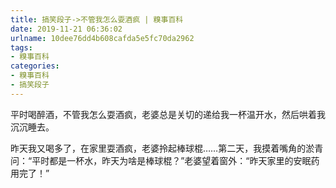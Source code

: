 ```yaml
---
title: 搞笑段子->不管我怎么耍酒疯 | 糗事百科
date: 2019-11-21 06:36:02
urlname: 10dee76dd4b608cafda5e5fc70da2962
tags: 
- 糗事百科
categories:
- 糗事百科
- 搞笑段子
---
```

平时喝醉酒，不管我怎么耍酒疯，老婆总是关切的递给我一杯温开水，然后哄着我沉沉睡去。

昨天我又喝多了，在家里耍酒疯，老婆拎起棒球棍……第二天，我摸着嘴角的淤青问：“平时都是一杯水，昨天为啥是棒球棍？”老婆望着窗外：“昨天家里的安眠药用完了！”



